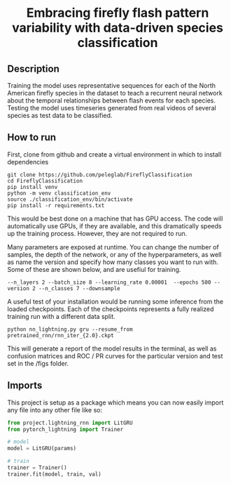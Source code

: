 

<div align="center">    
 
# Embracing firefly flash pattern variability with data-driven species classification     
</div>
 
## Description   
Training the model uses representative sequences for each of the North American firefly species in the dataset to teach a recurrent neural network about the temporal relationships between flash events for each species. Testing the model uses timeseries generated from real videos of several species as test data to be classified. 

## How to run   
First, clone from github and create a virtual environment in which to install dependencies   
```
git clone https://github.com/peleglab/FireflyClassification
cd FireflyClassification
pip install venv
python -m venv classification_env
source ./classification_env/bin/activate 
pip install -r requirements.txt
 ```   
This would be best done on a machine that has GPU access. The code will automatically use GPUs, if they are available, and this dramatically speeds up the training process. However, they are not required to run.

Many parameters are exposed at runtime. You can change the number of samples, the depth of the network, or any of the hyperparameters, as well as name the version and specify how many classes you want to run with. Some of these are shown below, and are usefiul for training.
```
--n_layers 2 --batch_size 8 --learning_rate 0.00001  --epochs 500 --version 2 --n_classes 7 --downsample
```

A useful test of your installation would be running some inference from the loaded checkpoints. Each of the checkpoints represents a fully realized training run with a different data split. 

```
python nn_lightning.py gru --resume_from pretrained_rnn/rnn_iter_{2.0}.ckpt
```

This will generate a report of the model results in the terminal, as well as confusion matrices and ROC / PR curves for the particular version and test set in the /figs folder.

## Imports
This project is setup as a package which means you can now easily import any file into any other file like so:
```python
from project.lightning_rnn import LitGRU
from pytorch_lightning import Trainer

# model
model = LitGRU(params)

# train
trainer = Trainer()
trainer.fit(model, train, val)

```
